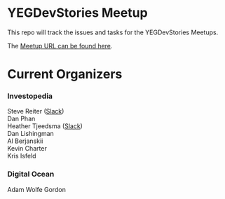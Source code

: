 # YEGDevStories Meetup
This repo will track the issues and tasks for the YEGDevStories Meetups.

The [Meetup URL can be found here](https://www.meetup.com/en-AU/Large-Scale-Web-Development-in-Edmonton/?_cookie-check=eiBU-klbvPkmgLb9).


# Current Organizers 
### Investopedia
Steve Reiter ([Slack](https://join.slack.com/t/yegdevstories/shared_invite/enQtMzc1NzI5MjExNTY5LTU2MGNhNjMwMWY4MDAwYWIyMmY0YjRhYmZmMjljZjk2Zjc4MWQ0YmM2NDM0OWQ0MTAyNTY0ZGY3Y2NiODE4NTU))  
Dan Phan  
Heather Tjeedsma ([Slack](https://join.slack.com/t/yegdevstories/shared_invite/enQtMzc1NzI5MjExNTY5LTU2MGNhNjMwMWY4MDAwYWIyMmY0YjRhYmZmMjljZjk2Zjc4MWQ0YmM2NDM0OWQ0MTAyNTY0ZGY3Y2NiODE4NTU))  
Dan Lishingman  
Al Berjanskii  
Kevin Charter  
Kris Isfeld

### Digital Ocean
Adam Wolfe Gordon
